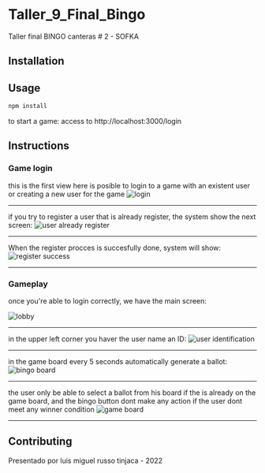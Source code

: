 # Taller_9_Final_Bingo

Taller final BINGO canteras # 2 - SOFKA

## Installation


## Usage

```bash
npm install
```
to start a game:
access to http://localhost:3000/login

## Instructions

### Game login

this is the first view here is posible to login to a game with an existent user or creating a new user for the game
![login](https://user-images.githubusercontent.com/106569986/182104555-54b31c1f-2efb-4bd5-bffc-b2024c752c53.png)
***
if you try to register a user that is already register, the system show the next screen:
![user already register](https://user-images.githubusercontent.com/106569986/182105040-fcf44407-3ca9-4878-92a5-c1ab18af66d2.png)
***
When the register procces is succesfully done, system will show:
![register success](https://user-images.githubusercontent.com/106569986/182105380-4705f5b2-ceed-4544-940d-e743039999ef.png)
***

### Gameplay

once you're able to login correctly, we have the main screen:

![lobby](https://user-images.githubusercontent.com/106569986/182106039-a041d5ce-2348-4a59-9603-02e2833b531e.png)
***
in the upper left corner you haver the user name an ID:
![user identification ](https://user-images.githubusercontent.com/106569986/182106194-f0eb4b42-ef7a-4672-a2f0-db2921981dfa.png)
***
in the game board every 5 seconds automatically generate a ballot:
![bingo board](https://user-images.githubusercontent.com/106569986/182106799-4403ea87-d536-4c3e-84f0-5ea32fd43345.png)
***

the user only be able to select a ballot from his board if the is already on the game board, and the bingo button dont make any action if the user dont meet any winner condition
![game board](https://user-images.githubusercontent.com/106569986/182107216-6f45278e-1855-4528-ad0c-dede9207101b.png)
***

## Contributing
Presentado por luis miguel russo tinjaca - 2022


